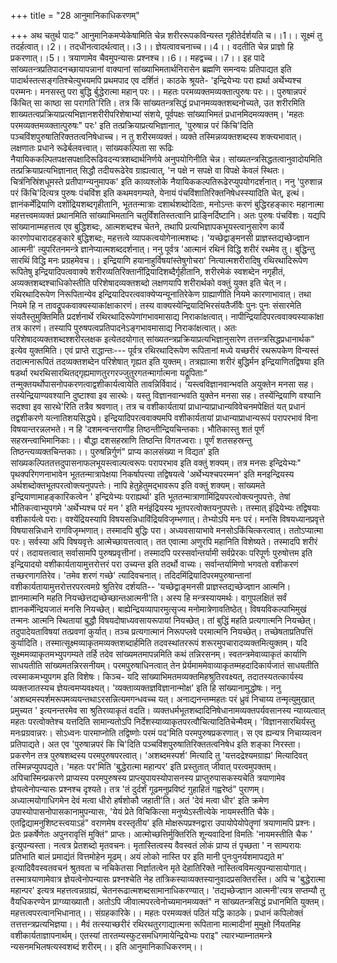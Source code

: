 +++
title = "28 आनुमानिकाधिकरणम्"

+++
अथ चतुर्थ पादः" आनुमानिकमप्येकेषामिति चेन्न शरीररूपकविन्यस्त गृहीतेर्दर्शयति च।।1।। सूक्ष्मं तु तदर्हत्वात्।।2।। तदधीनत्वादर्थत्वात्।।3।। ज्ञेयत्वावचनाच्च।।4।। वदतीति चेन्न प्राज्ञो हि प्रकरणात्।।5।। त्रयाणामेव चैवमुपन्यासः प्रश्नश्च।।6।। महद्वच्च।।7।। इह पादे सांख्यतन्त्रप्रतिपादनच्छायापन्नानां वाक्यानां सांख्याभिमतार्थनिरासेन ब्रह्मणि समन्वयः प्रतिपाद्यत इति पादार्थस्तत्सङ्गतिश्चेत्युभयमपि प्रथमपाद एव दर्शितं। काठके श्रूयते- 'इन्द्रियेभ्यः परा ह्यर्था अर्थेभ्यश्च परम्मनः। मनसस्तु परा बुद्धि र्बुद्धेरात्मा महान् परः।। महतः परमव्यक्तमव्यक्तात्पुरुषः परः।। पुरुषान्नपरं किंचित् सा काष्ठा सा परागति'रिति। तत्र किं सांख्यतन्त्रसिद्धं प्रधानमव्यक्तशब्दनोच्यते, उत शरीरमिति शाख्यतत्वप्रक्रियाप्रत्यभिज्ञानशरीरीपरिशेषाभ्यां संशये, पूर्वपक्षः सांख्याभिमतं प्रधानमिदमव्यक्तम्। 'महतः परमव्यक्तमव्य्क्तात्पुरुषः" परः' इति तत्प्रक्रियाप्रत्यभिज्ञानात्, 'पुरुषान्न परं किंचि'दिति पञ्चविंशपुरुषातिरिक्ततत्वनिषेधाच्च। न तु शरीरमव्यक्तं। व्यक्ते तस्मिन्नव्यक्तशब्दस्य शक्त्यभावात्। लक्षणातः प्रधाने रूढेर्बलवत्त्वात्। सांख्यकल्पिता सा रूढिः नैयायिककल्पितपक्षसपक्षादिरूढिवदन्यत्रशब्दार्थनिर्णये अनुपयोगिनीति चेन्न। सांख्यतन्त्रसिद्धतत्वानुवादोयमिति तत्प्रक्रियाप्रत्यभिज्ञानात् सिद्धौ तदीयरूढेरेव ग्राह्यत्वात्, 'न पक्षे न सपक्षे वा विपक्षे केवलं स्थितः। चित्रंनिस्रिंशधूमस्ते प्रतीपाग्न्यनुमापक' इति काव्यश्लोके नैयायिककल्पतिरूढेरप्युपयोगदर्शनात्। ननु 'पुरुशान्न परं किंचि'दित्यत्र पुरुषः पंचविंश इति कथमवगम्यते, येनायं पंचविंशातिरिक्तनिषेधस्स्यादिति चेत्, इत्थं। ज्ञानंकर्मेंद्रियाणि दशोंद्रियशब्दगृहीतानि, भूततन्मात्राः दशार्थशब्दोदिताः, मनोऽन्तः करणं बुद्धिरहङ्कारः महानात्मा महत्तत्त्वमव्यक्तं प्रथानमिति सांख्याभिमतानि चतुर्विंशतिस्तत्वानि प्राङ्निर्दिष्टानि। अतः पुरुषः पंचविंशः। यद्यपि सांख्यानाम्महत्तत्व एव बुद्धिशब्दः, आत्मशब्दश्च चेतने, तथापि प्रत्यभिज्ञापकभूयस्त्वानुसारेण कार्ये कारणोपचारादहङ्कारे बुद्धिशब्दः, महत्तत्वे व्यापकत्वयोगेनात्मशब्दः। 'यच्छेद्वाङ्मनसी प्राज्ञस्तद्यच्छेज्ज्ञान आत्मनी' त्युपरितनमन्त्रे ज्ञानेप्यात्मशब्ददर्शनात्। ननु पूर्वत्र 'आत्मानं रथिनं विद्धि शरीरं रथमेव तु। बुद्धिन्तु सारथिं विद्धि मनः प्रग्रहमेवच।। इन्द्रियाणि हयानाहुर्विषयांस्तेषुगोचरा' नित्यात्मशरीरादिषु रथिरथादिरूपेण रूपितेषु इन्द्रियादिपत्ववाक्ये शरीरव्यतिरिक्तानींद्रियादिशब्दैर्गृहीतानि, शरीरमेकं स्वशब्देन नगृहीतं, अव्यक्तशब्दश्चाधिकोस्तीति परिशेषादव्यक्तशब्दो लक्षणयापि शरीरार्थको वक्तुं युक्त इति चेत् न। रथिरथादिरूपेण निरूपितान्येव इन्द्रियादिपरत्ववाक्येप्यन्यूनातिरेकेण ग्राह्याणीति नियमे कारणाभावात्। तथा नियमे हि न तावद्रूपकवाक्यस्याकांक्षाकारणं। तस्य वाक्यस्येन्द्रियादिभिरसंयतैर्जीवैः पुनः पुनः संसारमेति संयतैस्तुमुक्तिमिति प्रदर्शनार्थे रथिरथादिरूपेणांगभावमासाद्य निराकांक्षत्वात्। नापीन्द्रियादिपरत्ववाक्यस्याकांक्षा तत्र कारणं। तस्यापि पुरुषपत्वप्रतिपादनेऽङ्गभावमासाद्य निराकांक्षत्वात्। अतः परिशेषादव्यक्तशब्दश्शरीरलक्षक इत्येतदयोगात् सांख्यतन्त्रप्रक्रियाप्रत्यभिज्ञानुसारेण तत्तन्त्रसिद्धप्रधानार्थक" इत्येव युक्तमिति। एवं प्राप्ते राद्धान्तः--- पूर्वत्र रथिरथादिरूपेण रूपितानां मध्ये यच्छरीरं रथरूपकेण विन्यस्तं तदात्मनारूपितं तदव्यक्तशब्देन परिशेषात् गृह्यत इति युक्तम्। तत्रह्यात्मा शरीरं बुद्धिर्मन इन्द्रियाणितद्विषया इति षडर्था रथरथिसारथितद्गृह्यमाणतुरगरज्जुतुरगतन्मार्गात्मना यद्रूपिताः" तन्मुक्तयर्थोपासनोपकरणत्वाद्वशीकार्यत्वायेति तावन्निर्विवादं। 'यस्त्वविज्ञानवान्भवति अयुक्तेन मनसा सह। तस्येन्द्रियाण्यवश्यानि दुष्टाश्वा इव सारथेः। यस्तु विज्ञानवान्भवति युक्तेन मनसा सह। तस्येंन्द्रियाणि वश्यानि सदश्वा इव सारथे'रिति तत्रैव श्रवणात्। तत्र च वशीकार्यतायां प्राधान्याप्राधान्यविवेचनमपेक्षितं यत् प्रधानं तद्वशीकरणे यत्नातिशयसिद्ध्ये। इन्द्रियादिपरत्ववाक्यमपि वशीकार्यतायां प्राधान्याप्राधान्यरूपं परापरभावं विना विषयान्तरन्नलभते। न हि 'दशमन्वन्तराणीह तिष्ठन्तीन्द्रियचिन्तकाः। भौतिकास्तु शतं पूर्णं सहस्रन्त्वाभिमानिकाः।। बौद्धा दशसहस्राणि तिष्ठन्ति विगतज्वराः। पूर्णं शतसहस्रन्तु तिष्ठन्त्यव्यक्तचिन्तकाः।। पुरुषन्निर्गुणं" प्राप्य कालसंख्या न विद्यत' इति सांख्यकल्पिततत्तदुपासनाफलभूयस्त्वाल्पत्वरूपः परापरभाव इति वक्तुं शक्यम्। तत्र मनसः इन्द्रियेभ्यः" पृथक्परिगणनाभावेन भूततन्मात्रापेक्षया निकर्षापत्त्या तद्विषयत्वे 'अर्थेभ्यश्चपरम्मन' इति मनइन्द्रियस्य अर्थशब्दोक्तभूतपरत्वोक्त्यनुपपत्तेः। नापि हेतुहेतुमद्भावरूप इति वक्तुं शक्यम्। सांख्यमते इन्द्रियाणामाहङ्कारिकत्वेन ' इन्द्रियेभ्यः पराह्यर्था' इति भूततन्मात्राणामिंद्रियपरत्वोक्त्यनुपपत्तेः, तेषां भौतिकत्वाभ्युपगमे 'अर्थेभ्यश्च परं मन ' इति मनंइंद्रियस्य भूतपरत्वोक्तयनुपपत्तेः। तस्मात् इंद्रियेभ्यः तद्विषयाः वशीकार्यत्वे पराः। वश्येंद्रियस्यापि विषयसन्निधाविंद्रियविजृम्भणात्। तेभ्योऽपि मनः परं। मनसि विषयध्यानप्रवृत्ते विषयासन्निधाने रागविजृम्भणात्। तस्मादपि बुद्धिः परा। अध्यवसायाभावे मनसोऽकिंचित्करत्वात्। ततोऽप्यात्मा परः। सर्वस्या अपि विषयवृत्तेः आत्मेच्छायत्तत्वात्। तत एवात्मा अणुरपि महानिति विशेष्यते। तस्मादपि शरीरं परं। तदायत्तत्वात् सर्वासामपि पुरुषप्रवृत्तीनां। तस्मादपि परस्सर्वान्तर्यामी सर्वप्रेरकः परिपूर्णः पुरुषोत्तम इति इन्द्रियादयो वशीकार्यतायामुत्तरोत्तरं परा उच्यन्त इति तदर्थो वाच्यः। सर्वान्तर्यामिणो भगवतो वशीकरणं तच्छरणागतिरेव। 'तमेव शरणं गच्छे' त्यादिवचनात्। तदिदमिंद्रियादिपरमपुरुषान्तानां वशीकार्यतायामुत्तरोत्तरपरत्वमग्रे श्रुतिरेव दर्शयति-- 'यच्छेद्वाङ्मनसी प्राज्ञस्तद्यच्छेज्ज्ञान आत्मनि। ज्ञानमात्मनि महति नियच्छेत्तद्यच्छेच्छान्तआत्मनी'ति। अस्य हि मन्त्रस्यायमर्थः। वागुपलक्षितं सर्वं ज्ञानकर्मेन्द्रियजातं मनसि नियच्छेत्। बाह्येन्द्रियव्यापारमुत्सृज्य मनोमात्रेणावतिष्ठेत्। विषयविकल्पाभिमुखं तन्मनः आत्मनि स्थितायां बुद्धौ विषयदोषाध्यवसायरूपायां नियच्छेत्। तां बुद्धिं महति प्रत्यगात्मनि नियच्छेत्। तदुपादेयताविषयां तत्प्रवणां कुर्यात्। तञ्च प्रत्यगात्मानं निरूपप्लवे परमात्मनि नियच्छेत्। तच्छेषताप्रतिपत्तिं कुर्यादिति। तस्मात्सूक्ष्मव्याकृतमव्यक्तशब्दार्हमिति तदवस्थांतररूपं शरूरमुपचारादव्यक्तमित्युक्तम्। यदि सूक्ष्ममव्याकृतमभ्युपगम्यते तर्हि तदेव सांख्यमतमापन्नमिति कथं तन्निरसनम्। स्वतन्त्रमेवाव्याकृतं कार्याणि साधयतीति सांख्यमतन्निरसनीयम्। परमपुरुषाधिनत्वात् तेन प्रेर्यमाममेवाव्याकृतम्महदादिकार्यजातं साधयतीति त्वस्माकमभ्युपगम इति विशेषः। किञ्च- यदि सांख्याभिमतमव्यक्तमिहश्रुतिरवक्ष्यत्, तदातस्यतत्कार्यस्य व्यक्तजातस्यच ज्ञेयत्वमप्यवक्ष्यत्। 'व्यक्ताव्यक्तज्ञविज्ञानान्मोक्ष' इति हि सांख्यानामुद्धोषः। ननु 'अशब्दमस्पर्शमरूपमव्ययन्तथाऽरसन्नित्यमगन्धवच्च यत्। अनाद्यनन्तम्महतः परं ध्रुवं निचाय्य तन्मृत्युमुखात् प्रमुच्यत ' इत्यनन्तरमेव सा श्रुतिरव्याकृतं वदति। व्यक्तधर्मभूतशब्दादिनिषेधानामव्यक्तपर्यवसानस्य न्याय्यत्वात् महतः परत्वोक्तेश्च यत्तदिति सामान्यतोऽपि निर्देशस्याव्याकृतपरत्वौचित्यादितिचेन्मैवम्। 'विज्ञानसारथिर्यस्तु मनःप्रग्रवान्नरः। सोऽध्वनः पारमाप्नोति तद्विष्णोः परमं पद'मिति परमपुरुषप्रकरणात्। स एव ह्यन्यत्र निचाय्यत्वन प्रतिपाद्यते। अत एव 'पुरुषान्नपरं कि चि'दिति पञ्चविंशपुरुषातिरिक्ततत्वनिषेध इति शङ्का निरस्ता। प्रकरणेन तत्र पुरुषशब्दस्य परमपुरुषपरत्वात्। 'अशब्दमस्पर्श' मित्यादि तु 'यत्तदद्रेश्यमग्राह्य' मित्यादिवत् तस्मिन्नप्युपपद्यते। 'महतः पर'मिति 'बुद्धेरात्मा महान्पर' इति प्रस्तुतात् जीवात् परत्वमुपक्तम्। अपिचास्मिन्प्रकरणे प्राप्यस्य परमपुरुषस्य प्राप्त्युपायस्योपासनस्य प्राप्तुरुपासकस्यचेति त्रयाणामेव ज्ञेयत्वेनोपन्यासः प्रश्नश्च दृश्यते। तत्र 'तं दुर्दर्शं गूढमनुप्रविष्टं गुहाहितं गह्वरेष्ठं" पुराणम्। अध्यात्मयोगाधिगमेन देवं मत्वा धीरो हर्षशोकौ जहाती'ति। अतं 'देवं मत्वा धीर' इति क्रमेण उपास्योपासनोपासकानामुपन्यासः, 'येयं प्रेते विचिकित्सा मनुष्येऽस्तीत्येके नायमस्तीति चैके। एतद्विद्यामनुशिष्टस्त्वयाऽहं" वराणमेष वरस्तृतीय' इति मोक्षरूपप्रश्नद्वारा उपायोपेयोपेतॄणां त्रयाणामपि प्रश्नः। प्रेतः प्रकर्षेणेतः अपुनरावृत्तिं मुक्तिं" प्राप्तः। आत्मोच्छत्तिर्मुक्तिरिति शून्यवादिनां विमतिः 'नायमस्तीति चैक ' इत्युपन्यस्ता। नत्वत्र प्रेतशब्दो मृतवचनः। मृतास्तित्वस्य वैवस्वतं लोकं प्राप्य तं पृच्छता ' न साम्परायः प्रतिभाति बालं प्रमाद्यंतं वित्तमोहेन मूढम्। अयं लोको नास्ति पर इति मानी पुनःपुनर्यशमापद्यते म' इत्यादिवैवस्वतवचनं श्रुतवता च नचिकेतसा निर्ज्ञातत्वेन मृते देहातिरिक्ते नास्तित्वविमत्युपन्यासायोगात्। तस्मात्रयाणामेवात्र ज्ञेयत्वेनोपन्यासः प्रश्नश्चेति नेह तांत्रिकस्याव्यक्तस्यानुवादप्रसक्तिरस्ति। अपि च 'बुद्धेरात्मा महान्पर' इत्यत्र महत्तत्वन्नग्राह्यं, चेतनरूढात्मशब्दसामानाधिकरण्यात्। 'तद्यच्छेज्ज्ञान आत्मनी'त्यत्र सप्तम्यौ तु वैयधिकरण्येन प्राग्व्याख्यातौ। अतोऽपि जीवात्मपरत्वेनोच्यमानमव्यक्तं" न सांख्यतन्त्रसिद्धं प्रधानमिति युक्तम्। महत्तत्वपरत्वानभिधानात्।। संग्रहकारिके।। महतः परमव्यक्तं पठितं यद्धि काठके। प्रधानं कपिलोक्तं तत्तत्तन्त्रप्रत्यभिज्ञया।। मैवं तत्स्याच्छरीरं रथिरथतुरगाद्यात्मना रूपिताना मात्मादीनां मुमुक्षो र्नियतमिह वशीकार्यताज्ञापनार्थम्। एतस्यां तारतम्यस्फुटसमधिगमायेन्द्रियेभ्यः पराइ" त्यारभ्याम्नातमन्त्रे न्यसनमभिलषत्यस्वशब्दं शरीरम्।। इति आनुमानिकाधिकरणम्।।